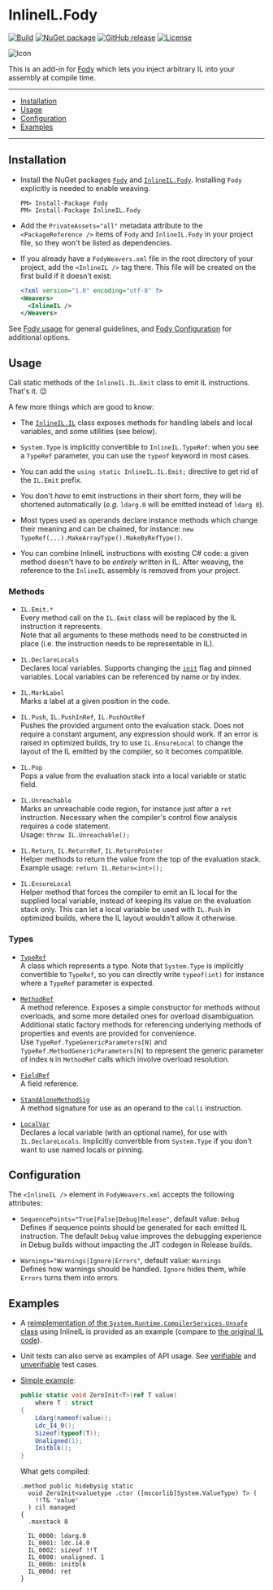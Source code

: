 # InlineIL.Fody

[![Build](https://github.com/ltrzesniewski/InlineIL.Fody/workflows/Build/badge.svg)](https://github.com/ltrzesniewski/InlineIL.Fody/actions?query=workflow%3ABuild)
[![NuGet package](https://img.shields.io/nuget/v/InlineIL.Fody.svg?logo=NuGet)](https://www.nuget.org/packages/InlineIL.Fody)
[![GitHub release](https://img.shields.io/github/release/ltrzesniewski/InlineIL.Fody.svg?logo=GitHub)](https://github.com/ltrzesniewski/InlineIL.Fody/releases)
[![License](https://img.shields.io/badge/license-MIT-blue.svg)](https://github.com/ltrzesniewski/InlineIL.Fody/blob/master/LICENSE)

![Icon](https://github.com/ltrzesniewski/InlineIL.Fody/raw/master/icon.png)

This is an add-in for [Fody](https://github.com/Fody/Fody) which lets you inject arbitrary IL into your assembly at compile time.

---

 - [Installation](#installation)
 - [Usage](#usage)
 - [Configuration](#configuration)
 - [Examples](#examples)

---

## Installation

- Install the NuGet packages [`Fody`](https://www.nuget.org/packages/Fody) and [`InlineIL.Fody`](https://www.nuget.org/packages/InlineIL.Fody). Installing `Fody` explicitly is needed to enable weaving.

  ```
  PM> Install-Package Fody
  PM> Install-Package InlineIL.Fody
  ```

- Add the `PrivateAssets="all"` metadata attribute to the `<PackageReference />` items of `Fody` and `InlineIL.Fody` in your project file, so they won't be listed as dependencies.

- If you already have a `FodyWeavers.xml` file in the root directory of your project, add the `<InlineIL />` tag there. This file will be created on the first build if it doesn't exist:

  ```XML
  <?xml version="1.0" encoding="utf-8" ?>
  <Weavers>
    <InlineIL />
  </Weavers>
  ```

See [Fody usage](https://github.com/Fody/Home/blob/master/pages/usage.md) for general guidelines, and [Fody Configuration](https://github.com/Fody/Home/blob/master/pages/configuration.md) for additional options.

## Usage

Call static methods of the `InlineIL.IL.Emit` class to emit IL instructions. That's it. :wink:

A few more things which are good to know:

 - The [`InlineIL.IL`](src/InlineIL/IL.cs) class exposes methods for handling labels and local variables, and some utilities (see below).

 - `System.Type` is implicitly convertible to `InlineIL.TypeRef`: when you see a `TypeRef` parameter, you can use the `typeof` keyword in most cases.

 - You can add the `using static InlineIL.IL.Emit;` directive to get rid of the `IL.Emit` prefix.

 - You don't *have* to emit instructions in their short form, they will be shortened automatically (*e.g.* `ldarg.0` will be emitted instead of `ldarg 0`).

 - Most types used as operands declare instance methods which change their meaning and can be chained, for instance: `new TypeRef(...).MakeArrayType().MakeByRefType()`.

 - You can combine InlineIL instructions with existing C# code: a given method doesn't have to be *entirely* written in IL. After weaving, the reference to the `InlineIL` assembly is removed from your project.

### Methods

 - `IL.Emit.*`  
   Every method call on the `IL.Emit` class will be replaced by the IL instruction it represents.  
   Note that all arguments to these methods need to be constructed in place (i.e. the instruction needs to be representable in IL).

 - `IL.DeclareLocals`  
   Declares local variables. Supports changing the [`init`](https://docs.microsoft.com/en-us/dotnet/api/system.reflection.emit.methodbuilder.initlocals) flag and pinned variables. Local variables can be referenced by name or by index.

 - `IL.MarkLabel`  
   Marks a label at a given position in the code.
   
 - `IL.Push`, `IL.PushInRef`, `IL.PushOutRef`  
   Pushes the provided argument onto the evaluation stack. Does not require a constant argument, any expression should work. If an error is raised in optimized builds, try to use `IL.EnsureLocal` to change the layout of the IL emitted by the compiler, so it becomes compatible.

 - `IL.Pop`  
   Pops a value from the evaluation stack into a local variable or static field.

 - `IL.Unreachable`  
   Marks an unreachable code region, for instance just after a `ret` instruction. Necessary when the compiler's control flow analysis requires a code statement.  
   Usage: `throw IL.Unreachable();`

 - `IL.Return`, `IL.ReturnRef`, `IL.ReturnPointer`  
   Helper methods to return the value from the top of the evaluation stack.  
   Example usage: `return IL.Return<int>();`

 - `IL.EnsureLocal`  
   Helper method that forces the compiler to emit an IL local for the supplied local variable, instead of keeping its value on the evaluation stack only. This can let a local variable be used with `IL.Push` in optimized builds, where the IL layout wouldn't allow it otherwise.

### Types

 - [`TypeRef`](src/InlineIL/TypeRef.cs)  
   A class which represents a type. Note that `System.Type` is implicitly convertible to `TypeRef`, so you can directly write `typeof(int)` for instance where a `TypeRef` parameter is expected.

 - [`MethodRef`](src/InlineIL/MethodRef.cs)  
   A method reference. Exposes a simple constructor for methods without overloads, and some more detailed ones for overload disambiguation. Additional static factory methods for referencing underlying methods of properties and events are provided for convenience.  
   Use `TypeRef.TypeGenericParameters[N]` and `TypeRef.MethodGenericParameters[N]` to represent the generic parameter of index `N` in `MethodRef` calls which involve overload resolution.

 - [`FieldRef`](src/InlineIL/FieldRef.cs)  
   A field reference.

 - [`StandAloneMethodSig`](src/InlineIL/StandAloneMethodSig.cs)  
   A method signature for use as an operand to the `calli` instruction.

 - [`LocalVar`](src/InlineIL/LocalVar.cs)  
   Declares a local variable (with an optional name), for use with `IL.DeclareLocals`. Implicitly convertible from `System.Type` if you don't want to use named locals or pinning.

## Configuration

The `<InlineIL />` element in `FodyWeavers.xml` accepts the following attributes:

 - `SequencePoints="True|False|Debug|Release"`, default value: `Debug`  
   Defines if sequence points should be generated for each emitted IL instruction. The default `Debug` value improves the debugging experience in Debug builds without impacting the JIT codegen in Release builds.

- `Warnings="Warnings|Ignore|Errors"`, default value: `Warnings`  
  Defines how warnings should be handled. `Ignore` hides them, while `Errors` turns them into errors.

## Examples

- A [reimplementation of the `System.Runtime.CompilerServices.Unsafe` class](src/InlineIL.Examples/Unsafe.cs) using InlineIL is provided as an example (compare to [the original IL code](https://github.com/dotnet/runtime/blob/master/src/libraries/System.Runtime.CompilerServices.Unsafe/src/System.Runtime.CompilerServices.Unsafe.il)).

- Unit tests can also serve as examples of API usage. See [verifiable](https://github.com/ltrzesniewski/InlineIL.Fody/tree/master/src/InlineIL.Tests.AssemblyToProcess) and [unverifiable](https://github.com/ltrzesniewski/InlineIL.Fody/tree/master/src/InlineIL.Tests.UnverifiableAssemblyToProcess) test cases.

 - [Simple example](src/InlineIL.Examples/Examples.cs):

    ```C#
    public static void ZeroInit<T>(ref T value)
        where T : struct
    {
        Ldarg(nameof(value));
        Ldc_I4_0();
        Sizeof(typeof(T));
        Unaligned(1);
        Initblk();
    }
    ```

    What gets compiled:

    ```
    .method public hidebysig static 
      void ZeroInit<valuetype .ctor ([mscorlib]System.ValueType) T> (
        !!T& 'value'
      ) cil managed 
    {
      .maxstack 8

      IL_0000: ldarg.0
      IL_0001: ldc.i4.0
      IL_0002: sizeof !!T
      IL_0008: unaligned. 1
      IL_000b: initblk
      IL_000d: ret
    }
    ```
